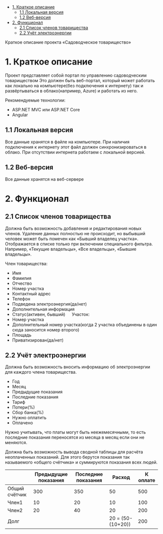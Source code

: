 - [1. Краткое описание](#1-%D0%BA%D1%80%D0%B0%D1%82%D0%BA%D0%BE%D0%B5-%D0%BE%D0%BF%D0%B8%D1%81%D0%B0%D0%BD%D0%B8%D0%B5)
    - [1.1	Локальная версия](#11-%D0%BB%D0%BE%D0%BA%D0%B0%D0%BB%D1%8C%D0%BD%D0%B0%D1%8F-%D0%B2%D0%B5%D1%80%D1%81%D0%B8%D1%8F)
    - [1.2	Веб-версия](#12-%D0%B2%D0%B5%D0%B1-%D0%B2%D0%B5%D1%80%D1%81%D0%B8%D1%8F)
- [2.	Функционал](#2-%D1%84%D1%83%D0%BD%D0%BA%D1%86%D0%B8%D0%BE%D0%BD%D0%B0%D0%BB)
    - [2.1	Список членов товарищества](#21-%D1%81%D0%BF%D0%B8%D1%81%D0%BE%D0%BA-%D1%87%D0%BB%D0%B5%D0%BD%D0%BE%D0%B2-%D1%82%D0%BE%D0%B2%D0%B0%D1%80%D0%B8%D1%89%D0%B5%D1%81%D1%82%D0%B2%D0%B0)
    - [2.2	Учёт электроэнергии](#22-%D1%83%D1%87%D1%91%D1%82-%D1%8D%D0%BB%D0%B5%D0%BA%D1%82%D1%80%D0%BE%D1%8D%D0%BD%D0%B5%D1%80%D0%B3%D0%B8%D0%B8)

Краткое описание проекта
«Садоводческое товарищество»

# 1. Краткое описание

Проект представляет собой портал по управлению садоводческим товариществом
Это должен быть веб-портал, который может работать как локально на компьютере(без подключения к интернету) так и развёртываться в облако(например, Azure) и работать из него.

Рекомендуемые технологии:
- ASP.NET MVC или ASP.NET Core
- Angular

## 1.1	Локальная версия
Все данные хранятся в файле на компьютере. При наличия подключения к интернету этот файл должен синхронизироваться в облако. При отсутствии интернета работаем с локальной версией.

## 1.2	Веб-версия
Все данные хранятся на веб-сервере

# 2.	Функционал

## 2.1	Список членов товарищества
Должна быть возможность добавления и редактирования новых членов. Удаление данных полностью не происходит, но выбывший человек может быть помечен как «Бывший владелец участка». Отображается в списке только при включении специального фильтра. Например, «Текущие владельцы», «Все владельцы», «Бывшие владельцы».

Член товарищества:
- Имя 
- Фамилия
- Отчество
- Номер участка
- Контактный адрес
- Телефон
- Подведена электроэнергия(да/нет)
- Дополнительная информация
- Статус(активен, бывший)
 
Участок:
- Номер участка
- Дополнительный номер участка(когда 2 участка объединены в один сюда заносится номер второго)
- Площадь
- Приватизирован(да/нет)

## 2.2	Учёт электроэнергии
Должна быть возможность вносить информацию об электроэнергии для каждого члена товарищества.
- Год
- Месяц
- Предыдущие показания
- Последние показания
- Тариф
- Потери(%)
- Сбор банка(%)
- Нужно оплатить
- Оплачено

Нужно учитывать, что платы могут быть неежемесячными, то есть последние показания переносятся из месяца в месяц если они не меняются.

Должна быть возможность вывода сводной таблицы для расчёта неоплаченных показаний. Для этого берутся показания так называемого «общего счётчика» и суммируются показания всех людей.

|               | Предыдущие показания | Последние показания | Расход            | К оплате |
| ------------- | -------------------- | ------------------- | ----------------- | -------- |
| Общий счётчик | 300                  | 350                 | 50                | 500      |
| Член1         | 10                   | 20                  | 10                | 100      |
| Член2         | 20                   | 40                  | 20                | 200      |
| Долг          |                      |                     | 20 = (50-(10+20)) | 200      |